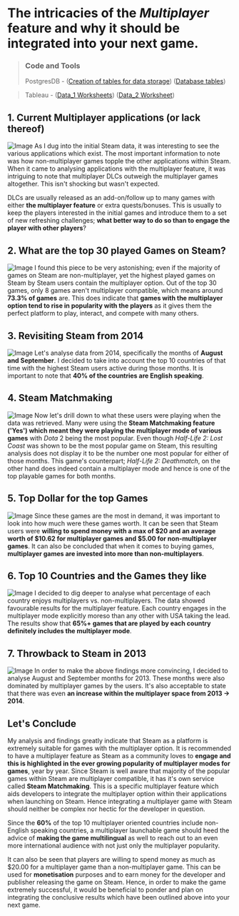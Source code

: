 # The intricacies of the _Multiplayer_ feature and why it should be integrated into your next game.

>### Code and Tools
>PostgresDB - ([Creation of tables for data storage](https://github.com/sjbarlas/Steam-Data-Insights/blob/master/Tables_Creation_and_Data_Pull_to_PostgresDB.sql)) ([Database tables](https://github.com/sjbarlas/Steam-Data-Insights/blob/master/Steam_Database_postgres.png))

>Tableau - ([Data_1 Worksheets](https://github.com/sjbarlas/Steam-Data-Insights/tree/master/data_1)) ([Data_2 Worksheet](https://github.com/sjbarlas/Steam-Data-Insights/tree/master/data_2))

## 1. Current Multiplayer applications (or lack thereof)
![Image](https://raw.githubusercontent.com/sjbarlas/Steam-Data-Insights/master/data_1/App%20Multiplayer%20Options.png)
As I dug into the initial Steam data, it was interesting to see the various applications which exist. The most important information to note was how non-multiplayer games topple the other applications within Steam. When it came to analysing applications with the multiplayer feature, it was intriguing to note that multiplayer DLCs outweigh the multiplayer games altogether. This isn't shocking but wasn't expected. 

DLCs are usually released as an add-on/follow up to many games with either **the multiplayer feature** or extra quests/bonuses. This is usually to keep the players interested in the initial games and introduce them to a set of new refreshing challenges; **what better way to do so than to engage the player with other players**?

## 2. What are the top 30 played Games on Steam?
![Image](https://raw.githubusercontent.com/sjbarlas/Steam-Data-Insights/master/data_1/Top%20Multiplayer%20Games.png)
I found this piece to be very astonishing; even if the majority of games on Steam are non-multiplayer, yet the highest played games on Steam by Steam users contain the multiplayer option. Out of the top 30 games, only 8 games aren't multiplayer compatible, which means around **73.3% of games** are. This does indicate that **games with the multiplayer option tend to rise in popularity with the players** as it gives them the perfect platform to play, interact, and compete with many others.

## 3. Revisiting Steam from 2014
![Image](https://raw.githubusercontent.com/sjbarlas/Steam-Data-Insights/master/data_1/2014%20-%20World%20Players.png)
Let's analyse data from 2014, specifically the months of **August and September**. I decided to take into account the top 10 countries of that time with the highest Steam users active during those months. It is important to note that **40% of the countries are English speaking**.

## 4. Steam Matchmaking
![Image](https://raw.githubusercontent.com/sjbarlas/Steam-Data-Insights/master/data_1/2014%20-%20Steam%20Matchmaking.png)
Now let's drill down to what these users were playing when the data was retrieved. Many were using the **Steam Matchmaking feature ('Yes') which meant they were playing the multiplayer mode of various games** with _Dota_ 2 being the most popular. Even though _Half-Life 2: Lost Coast_ was shown to be the most popular game on Steam, this resulting analysis does not display it to be the number one most popular for either of those months. This game's counterpart; _Half-Life 2: Deathmatch_, on the other hand does indeed contain a multiplayer mode and hence is one of the top playable games for both months.

## 5. Top Dollar for the top Games
![Image](https://raw.githubusercontent.com/sjbarlas/Steam-Data-Insights/master/data_1/2014%20-%20Monetisation.png)
Since these games are the most in demand, it was important to look into how much were these games worth. It can be seen that Steam users were **willing to spend money with a max of $20 and an average worth of $10.62 for multiplayer games and $5.00 for non-multiplayer games**. It can also be concluded that when it comes to buying games, **multiplayer games are invested into more than non-multiplayers**.

## 6. Top 10 Countries and the Games they like
![Image](https://raw.githubusercontent.com/sjbarlas/Steam-Data-Insights/master/data_1/2014%20-%20Players%20Games%20Data.png)
I decided to dig deeper to analyse what percentage of each country enjoys multiplayers vs. non-multiplayers. The data showed favourable results for the multiplayer feature. Each country engages in the multiplayer mode explicitly moreso than any other with USA taking the lead. The results show that **65%+ games that are played by each country definitely includes the multiplayer mode**.

## 7. Throwback to Steam in 2013
![Image](https://raw.githubusercontent.com/sjbarlas/Steam-Data-Insights/master/data_2/2013%20-%20Player%20Games%20Data.png)
In order to make the above findings more convincing, I decided to analyse August and September months for 2013. These months were also dominated by multiplayer games by the users. It's also acceptable to state that there was even **an increase within the multiplayer space from 2013 -> 2014**.

## Let's Conclude
My analysis and findings greatly indicate that Steam as a platform is extremely suitable for games with the multiplayer option. It is recommended to have a multiplayer feature as Steam as a community loves to **engage and this is highlighted in the ever growing popularity of __multiplayer modes__ for games**, year by year. Since Steam is well aware that majority of the popular games within Steam are multiplayer compatible, it has it's own service called **Steam Matchmaking**. This is a specific multiplayer feature which aids developers to integrate the multiplayer option within their applications when launching on Steam. Hence integrating a multiplayer game with Steam should neither be complex nor hectic for the developer in question. 

Since the **60%** of the top 10 multiplayer oriented countries include non-English speaking countries, a multiplayer launchable game should heed the advice of **making the game __multilingual__** as well to reach out to an even more international audience with not just only the multiplayer popularity.

It can also be seen that players are willing to spend money as much as $20.00 for a multiplayer game than a non-multiplayer game. This can be used for **__monetisation__** purposes and to earn money for the developer and publisher releasing the game on Steam. Hence, in order to make the game extremely successful, it would be beneficial to ponder and plan on integrating the conclusive results which have been outlined above into your next game. 
